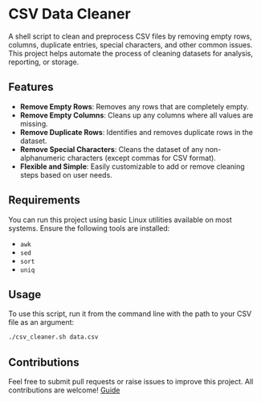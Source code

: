 # CSV Data Cleaner

A shell script to clean and preprocess CSV files by removing empty rows, columns, duplicate entries, special characters, and other common issues. This project helps automate the process of cleaning datasets for analysis, reporting, or storage.

## Features

- **Remove Empty Rows**: Removes any rows that are completely empty.
- **Remove Empty Columns**: Cleans up any columns where all values are missing.
- **Remove Duplicate Rows**: Identifies and removes duplicate rows in the dataset.
- **Remove Special Characters**: Cleans the dataset of any non-alphanumeric characters (except commas for CSV format).
- **Flexible and Simple**: Easily customizable to add or remove cleaning steps based on user needs.

## Requirements

You can run this project using basic Linux utilities available on most systems. Ensure the following tools are installed:
- `awk`
- `sed`
- `sort`
- `uniq`


## Usage

To use this script, run it from the command line with the path to your CSV file as an argument:

```bash
./csv_cleaner.sh data.csv
```


## Contributions

Feel free to submit pull requests or raise issues to improve this project. All contributions are welcome!  [Guide](https://docs.github.com/en/get-started/exploring-projects-on-github/contributing-to-a-project)
